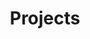 ---
title: Projects
description: A description of this category
image:

# Badge style
style:
    background: "#2a9d8f"
    color: "#fff"
---